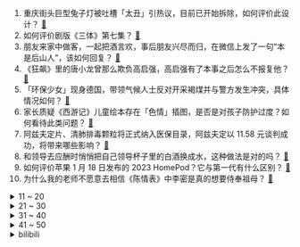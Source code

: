1. 重庆街头巨型兔子灯被吐槽「太丑」引热议，目前已开始拆除，如何评价此设计？ [:link:](https://www.zhihu.com/question/579354260)
2. 如何评价剧版《三体》第七集？ [:link:](https://www.zhihu.com/question/579199288)
3. 朋友来家中做客，一起把酒言欢，事后朋友兴尽而归，在微信上发了一句“本是后山人”，该如何回复？ [:link:](https://www.zhihu.com/question/578894611)
4. 《狂飙》里的唐小龙曾那么欺负高启强，高启强有了本事之后怎么不报复他？ [:link:](https://www.zhihu.com/question/579036542)
5. 「环保少女」现身德国，带领气候人士反对开采褐煤并与警方发生冲突，具体情况如何？ [:link:](https://www.zhihu.com/question/579044240)
6. 家长质疑《西游记》儿童绘本存在「色情」插图，是否是对孩子防护过度？如何看待此类问题？ [:link:](https://www.zhihu.com/question/579336137)
7. 阿兹夫定片、清肺排毒颗粒将正式纳入医保目录，阿兹夫定以 11.58 元谈判成功，将带来哪些影响？ [:link:](https://www.zhihu.com/question/579396704)
8. 和领导去应酬时悄悄把自己领导杯子里的白酒换成水，这种做法是对的吗？ [:link:](https://www.zhihu.com/question/555761462)
9. 如何评价苹果 1 月 18 日发布的 2023 HomePod？它与第一代有什么区别？ [:link:](https://www.zhihu.com/question/579476708)
10. 为什么我的老师不愿意去相信《陈情表》中李密是真的想要侍奉祖母？ [:link:](https://www.zhihu.com/question/512507266)
<details>
<summary>11 ~ 20</summary>

11. 太阳城创办人「洗米华」周焯华获刑 18 年，领导犯罪集团等多项罪名成立，有什么信息值得关注？ [:link:](https://www.zhihu.com/question/579339403)
12. 如何看待银行回应三个窗口只开一个惹市民不满，称「网点配备两个柜员，当时一人在吃饭」？ [:link:](https://www.zhihu.com/question/578875476)
13. 广州人群感染新冠比例超过 85 %，本土感染者尚未检出 XBB 毒株，具体情况如何？ [:link:](https://www.zhihu.com/question/579335317)
14. 三体人是如何让宇宙闪烁的？ [:link:](https://www.zhihu.com/question/579272329)
15. 2023 LPL 春季赛 Karsa 连获 MVP，WBG 2:1 击败 TES，如何评价这场比赛？ [:link:](https://www.zhihu.com/question/579460227)
16. 炒股从1万炒到10万，和从100万炒到1000万相比，哪一个更容易实现？ [:link:](https://www.zhihu.com/question/579046394)
17. 如何劈柴最好？ [:link:](https://www.zhihu.com/question/40236614)
18. 中国为什么很难接受火鸡肉？ [:link:](https://www.zhihu.com/question/20638014)
19. 基辅州坠机事故中 18 人死亡 ，包括乌内务部长等政要，哪些信息值得关注？对乌当局将造成哪些影响？ [:link:](https://www.zhihu.com/question/579419205)
20. 「新冠确诊险」遭遇花式理赔难，保险公司错估形势就能卸责吗？消费者购买保险后应如何维权？ [:link:](https://www.zhihu.com/question/579011013)
</details>
<details>
<summary>21 ~ 30</summary>

21. 员工请事假未批不上班，被解雇后要求公司补偿近 10 万，法院判决补偿 8.7 万，如何从法律角度解读？ [:link:](https://www.zhihu.com/question/579002597)
22. 如何看待网易咖啡厅推出新品「暴雪绿茶」，此前曾回应暴雪「顺延服务六个月」的提议是「离婚不离身」的行为？ [:link:](https://www.zhihu.com/question/579334319)
23. 为什么有的刀是内弯的?内弯的刀有什么优点和缺点吗？ [:link:](https://www.zhihu.com/question/279251945)
24. 深圳网友称在山姆买到蓝环章鱼，店方回应「概率很低，会联系顾客核实」，具体情况如何？蓝环章鱼毒性有多大？ [:link:](https://www.zhihu.com/question/579312606)
25. 张伯礼表示转阴后不能喝酒，酒对心肌有伤害，要忍一忍，且膏粱厚味、刺激性强的食物少吃，哪些信息值得关注？ [:link:](https://www.zhihu.com/question/579325183)
26. 对于《三体》这个 IP，只要对原著还原度足够高就能成功吗？ [:link:](https://www.zhihu.com/question/579032961)
27. 德国总理朔尔茨任命新任国防部长，哪些信息值得关注？德国对乌态度会发生变化吗？ [:link:](https://www.zhihu.com/question/579266174)
28. 假如你是阿兹特克国王，得知欧洲有一个叫西班牙的科技数远超美洲的国家企图灭亡你的帝国，你会怎么翻盘？ [:link:](https://www.zhihu.com/question/576140982)
29. 为什么要在腊月二十七宰公鸡？一只鸡到底能有多少种做法？ [:link:](https://www.zhihu.com/question/579021459)
30. 有哪些新年装饰画会让家充满过年的气氛？ [:link:](https://www.zhihu.com/question/439207389)
</details>
<details>
<summary>31 ~ 40</summary>

31. 美国斩首拉登战机是怎样静音的？ [:link:](https://www.zhihu.com/question/318800368)
32. 经济学真的很虚假吗？ [:link:](https://www.zhihu.com/question/306024064)
33. 《剑雨》中的细雨为什么能打败转轮王？ [:link:](https://www.zhihu.com/question/464609709)
34. 李跃华称「用好苯酚再无疫情」引专家质疑，其诊所每天数十人排队求医，哪些信息值得关注？ [:link:](https://www.zhihu.com/question/579200444)
35. 一中国籍女子在韩国接受整容手术中途身亡，目前警方已介入调查其原因，为何整形手术可能会致人死亡? [:link:](https://www.zhihu.com/question/579337977)
36. 怀孕时让你最崩溃的瞬间是什么? [:link:](https://www.zhihu.com/question/428436945)
37. 电视剧《去有风的地方》里李现和刘亦菲的适配度如何？ [:link:](https://www.zhihu.com/question/577829651)
38. 乌克兰内务部长在基辅州坠机事故中身亡，事故引发火灾致 5 人受伤，具体情况如何？ [:link:](https://www.zhihu.com/question/579419476)
39. 《原神》3.4新地图千壑沙地现已开放，你的探索体验如何? [:link:](https://www.zhihu.com/question/579328162)
40. 荷花定律是心灵鸡汤还是成功定律？ [:link:](https://www.zhihu.com/question/578888994)
</details>
<details>
<summary>41 ~ 50</summary>

41. 快过年了，你们过年要花多少钱? [:link:](https://www.zhihu.com/question/570268186)
42. 怎么看待美狄亚为了报复不忠的丈夫，而亲手杀死了自己的儿子？ [:link:](https://www.zhihu.com/question/22346763)
43. 地球自转速度每秒 465 米之快，为什么在太空看地球却感觉转的很慢？ [:link:](https://www.zhihu.com/question/579214803)
44. 《原神》中钟离这个角色为何会受到玩家的喜欢？ [:link:](https://www.zhihu.com/question/558683946)
45. 北京生理科学会专家樊晓冬称「许多『长新冠』患者是自主神经系统受损」，啥是长新冠？遇到这种情况该怎么办？ [:link:](https://www.zhihu.com/question/579370919)
46. 贺晓楠医生称「咳嗽是因新冠病毒影响支气管黏膜，强烈咳嗽也是机体的自我保护」，新冠后一直咳嗽该怎么办？ [:link:](https://www.zhihu.com/question/579364872)
47. 电视剧《狂飙》第 12-13 集拍得怎么样？有哪些值得关注的剧情点？ [:link:](https://www.zhihu.com/question/579454146)
48. 《原神》3.4版本「磬弦奏华夜」现已开启，你的体验如何？ [:link:](https://www.zhihu.com/question/579339253)
49. 陕西有什么比较好的大学？ [:link:](https://www.zhihu.com/question/385498167)
50. 「清朗·2023年春节网络环境整治」专项行动启动，查处炫耀服刑经历的网红，还有哪些信息值得关注？ [:link:](https://www.zhihu.com/question/579402706)
</details><details>
<summary>bilibili</summary>

1. 《原神》角色演示-「艾尔海森：思而后行」 [:link:](//www.bilibili.com/video/BV1uW4y1G7rM)
2. 自制兔子烟雾加湿器 [:link:](//www.bilibili.com/video/BV1JR4y1e7BS)
3. 怪盗积德 [:link:](//www.bilibili.com/video/BV1S8411A7Pg)
4. 这句上联！居然300年无人能对？！你那么好看，要不来试试？ [:link:](//www.bilibili.com/video/BV1z14y1M74m)
5. 一秒立4颗骰子？高速慢放20倍，五分钟速通花式骰子！ [:link:](//www.bilibili.com/video/BV1cY411R7gz)
6. 一盒榨菜卖800块？原来砖家说我们吃不起的榨菜是这个？ [:link:](//www.bilibili.com/video/BV1Sv4y1y7K7)
7. 《兔哥惊魂记》：游戏科学兔年贺岁小短片 [:link:](//www.bilibili.com/video/BV1t3411Z7jg)
8. 两个月，自己设计+拼装，自然选择号，前进四！——《三体》 [:link:](//www.bilibili.com/video/BV1m24y1Y7rv)
9. 碧桂园特别军事行动 [:link:](//www.bilibili.com/video/BV14x4y1u7qP)
10. 新 春 找 瓜 行 动 [:link:](//www.bilibili.com/video/BV15R4y127qF)
<details>
<summary>11 ~ 20</summary>

11. 三体人：我们害怕叶问 [:link:](//www.bilibili.com/video/BV14A411o7oH)
12. 2023明日方舟新春会「兔兔闹新春」正片DAY1 [:link:](//www.bilibili.com/video/BV1qR4y1e7Xo)
13. 考试，但没及格 [:link:](//www.bilibili.com/video/BV1vP4y1k7V7)
14. 【卢克文工作室】“荒漠屠夫”惠然翻车事件，揭露经济链潜规则！ [:link:](//www.bilibili.com/video/BV1y84y1h7p5)
15. 和女友瞒着家里人把证领了，婆婆知道吓得当场大叫！ [:link:](//www.bilibili.com/video/BV1824y1h71K)
16. 一台手机也能当百大？采访了70位百大UP主后，我悟了... [:link:](//www.bilibili.com/video/BV1qK411C7mX)
17. 高中生用全部积蓄为自己最爱的战地拍摄了一部短片《不可测的明天》 [:link:](//www.bilibili.com/video/BV1p24y1h7Hi)
18. ICU人情冷暖：酒后误吸，妻子措手不及。 [:link:](//www.bilibili.com/video/BV16G4y1w7BT)
19. 总书记的新春约定 [:link:](//www.bilibili.com/video/BV1kD4y1W72s)
20. 有爱主播小剧场：《祝下次好运》 [:link:](//www.bilibili.com/video/BV178411A7ix)
</details>
<details>
<summary>21 ~ 30</summary>

21. 兄弟…你投屏忘关了 [:link:](//www.bilibili.com/video/BV1jx4y137FY)
22. 1999年的中国发生了什么？【激荡四十年·1999】 [:link:](//www.bilibili.com/video/BV1Gv4y1C7VB)
23. 《桌子有后坐 打枪更快乐2》 [:link:](//www.bilibili.com/video/BV1LY4y1Z7T5)
24. 再做一次梦吧，这次是以百大的身份。 [:link:](//www.bilibili.com/video/BV17G4y1C7de)
25. 红 包 拿 稳 [:link:](//www.bilibili.com/video/BV1E8411A7ec)
26. 《明日方舟》特别映像 [炎：劫争] [:link:](//www.bilibili.com/video/BV15G4y1w7KE)
27. 好你个唐仁杰！ 居然想为难我？那就看我能不能接得住了!炸酱刀削面~ [:link:](//www.bilibili.com/video/BV1eR4y1e7z5)
28. ❤️红色系穿搭❤️ [:link:](//www.bilibili.com/video/BV1SK411r7AZ)
29. 《黑心猫咖》的面试现场 [:link:](//www.bilibili.com/video/BV1Qd4y1L7uy)
30. “cheems，你要飞向月球吗？” [:link:](//www.bilibili.com/video/BV1Ld4y1L7T6)
</details>
<details>
<summary>31 ~ 40</summary>

31. 炸酱面  厨子探店¥？ [:link:](//www.bilibili.com/video/BV1GK411k7R6)
32. 天然美食竟让我领悟到了动漫里的绝招 [:link:](//www.bilibili.com/video/BV13G4y1w7Ly)
33. 【半佛】2023年了，谁还集五福啊？ [:link:](//www.bilibili.com/video/BV1Rs4y147Qf)
34. 【兔限皮肤第五弹】炽霜斩山，诸犍霸气上阵！——李信-山海·炽霜斩来啦！ [:link:](//www.bilibili.com/video/BV1qK411r7cf)
35. 这届的粉丝只需要略微出手，就已是这个分段的极限 [:link:](//www.bilibili.com/video/BV1x24y1h7Ct)
36. 魔法之路 我的世界永恒的MC生存 二周目EP3 [:link:](//www.bilibili.com/video/BV1v8411A7FD)
37. 冬季骑行东北，入住深山诡异废弃房夜晚零下30度，烧起火炉睡觉太舒服啦 [:link:](//www.bilibili.com/video/BV1MD4y1p76h)
38. 这个世界上一定有只有你才能做到的事情！ [:link:](//www.bilibili.com/video/BV14Y4y1Z7Co)
39. 外卖员吃我外卖，打我游戏，还打赢了我？ [:link:](//www.bilibili.com/video/BV1p3411d7Md)
40. 【明日方舟新春会/三无/令原创曲】敢归云间宿 [:link:](//www.bilibili.com/video/BV1H14y1M7tj)
</details>
<details>
<summary>41 ~ 50</summary>

41. 【离奇】2023拜年纪竟导致开启多元宇宙 [:link:](//www.bilibili.com/video/BV1FK411k7b7)
42. 《放假回家被骂十二则》 [:link:](//www.bilibili.com/video/BV1S84y1h7r1)
43. 零下30度，我跑这里来直播！背景好看的！这样的新疆你见过吗 [:link:](//www.bilibili.com/video/BV1a24y1h75G)
44. 他救人半生，却救不了自己。 [:link:](//www.bilibili.com/video/BV1fK411r7Bh)
45. 成年后还能再长高么？18岁后身高变化大公开！ [:link:](//www.bilibili.com/video/BV1gT411m7Yu)
46. 任何答辩，终将入口即化！加强版 [:link:](//www.bilibili.com/video/BV11K411C7Mb)
47. 99%人不知道，这些行为居然违法！ [:link:](//www.bilibili.com/video/BV1QA411d7fd)
48. 项羽：这一刀下去，我都不知道会发生什么 [:link:](//www.bilibili.com/video/BV11D4y1H7yL)
49. 七年了，我终于完成了我的毕设！用火画了幅富春山居图 [:link:](//www.bilibili.com/video/BV1J8411A77i)
50. 当情侣吵架，女友示范怎么科幻哄男友？ [:link:](//www.bilibili.com/video/BV1FG4y1C7K9)
</details>
<details>
<summary>51 ~ 60</summary>

51. 低级艺术上春晚 [:link:](//www.bilibili.com/video/BV1nG4y1C7Fw)
52. “当下即是最好，珍惜眼前人。”过年回家给妈妈买辆车做礼物 [:link:](//www.bilibili.com/video/BV1yx4y1u7F4)
53. 如果可以，千万不要去做主播... [:link:](//www.bilibili.com/video/BV19M411b7LC)
54. “走马” [:link:](//www.bilibili.com/video/BV1V84y1h7Dg)
55. 当有人说我喜欢你时，你或许可以这样回答… [:link:](//www.bilibili.com/video/BV11x4y137bi)
56. 学霸为什么不用检查… [:link:](//www.bilibili.com/video/BV1gW4y1G795)
57. 只因速赛车 [:link:](//www.bilibili.com/video/BV15Y411R7Dr)
58. 我猫德学院荣获2022百大up主，有人赞成有人反对，谁赞成谁反对？ [:link:](//www.bilibili.com/video/BV1cd4y157tm)
59. 【原神】比勒琪丝的哀歌/1级能力/须弥3.4主线①/《魔瓶镇灵·利露帕尔》获取/流沙如泪的神殿/千壑沙地/原神3.4/须弥世界任务 [:link:](//www.bilibili.com/video/BV1GP4y1r7A1)
60. 警察抓老6，你说6不6？ [:link:](//www.bilibili.com/video/BV1k3411d73b)
</details>
<details>
<summary>61 ~ 70</summary>

61. 片 名 为 寄 20 [:link:](//www.bilibili.com/video/BV16v4y1C7Jc)
62. 6500的账号被找回，金句频出“把账号还给你不就好了？”“这小事打电话说就好了” [:link:](//www.bilibili.com/video/BV1A8411P7Hs)
63. 【原神】3.4千壑沙地大世界任务解谜合集（持续更新中） [:link:](//www.bilibili.com/video/BV17G4y1F7r5)
64. 前方高能！你将见证全国顶尖的极限旋转跳操作！！ [:link:](//www.bilibili.com/video/BV1eW4y137TQ)
65. 2022年度未播出视频大放送——如何把小商品拍成买不起的样子 （无意义的慢镜头+随便说点啥=高端广告 [:link:](//www.bilibili.com/video/BV1nA411o7Zt)
66. 麻了，你们兰若寺怎么全是内鬼？ [:link:](//www.bilibili.com/video/BV1uG4y1X7tj)
67. 《新手抽到神里绫人，感觉自己无敌了！孤云阁F4:你说啥??》 [:link:](//www.bilibili.com/video/BV1qG4y1C7Py)
68. 好好投票，不要整活，UP还要脸 [:link:](//www.bilibili.com/video/BV12x4y1u7Fh)
69. 有种上学被抽查知识点的快感（5） [:link:](//www.bilibili.com/video/BV1JA411o7uT)
70. 百大up主来我家收猫！臭卷宝要去猫咖上班打工啦！ [:link:](//www.bilibili.com/video/BV11A411o76q)
</details>
<details>
<summary>71 ~ 80</summary>

71. 国产游戏最强二次元老婆枪，目前没有之一！ [:link:](//www.bilibili.com/video/BV1d84y1h7m1)
72. 2023无期迷途新春会「一期相逢长相伴」 [:link:](//www.bilibili.com/video/BV1Gv4y1C7wP)
73. 惊！喜羊羊与灰太狼中竟然有这么多有太阳！之前从来没发现！ [:link:](//www.bilibili.com/video/BV1dv4y1y71W)
74. 竟然被四个美少女闯入家门？！ [:link:](//www.bilibili.com/video/BV1K14y1M7te)
75. 令 人 窒  息 的 高 中 三 年 [:link:](//www.bilibili.com/video/BV1BM411b7PV)
76. 摇摆阳教你打Phigros [:link:](//www.bilibili.com/video/BV1hD4y1W7gj)
77. 今儿在拉斯维加斯挑战巨型八层汉堡！吃不完竟然要挨打！ [:link:](//www.bilibili.com/video/BV19K411r7ct)
78. 【花小烙】为什么有的人晚上睡觉会磨牙？ [:link:](//www.bilibili.com/video/BV1oK411r72f)
79. 水：我用打狂犬疫苗不？ [:link:](//www.bilibili.com/video/BV1y84y1h7pN)
80. 这不比春晚好看？？？ [:link:](//www.bilibili.com/video/BV1nx4y1u7mu)
</details>
<details>
<summary>81 ~ 90</summary>

81. 防御性驾驶，你媳妇会不会中招 [:link:](//www.bilibili.com/video/BV12d4y1L74h)
82. 耗时6小时，揭秘酒店做的非常好吃的【烤薯骨鸡腿】入嘴瞬间值了！ [:link:](//www.bilibili.com/video/BV1k8411N7UH)
83. 【STN快报第七季02】EPIC管中国人叫爸爸的原因找到了，竟是因为孙子 [:link:](//www.bilibili.com/video/BV16A411o7gF)
84. 《 过 年 装 逼 神 器 2 》 [:link:](//www.bilibili.com/video/BV14e4y1F7ve)
85. 如何优雅的说话夹外语？ [:link:](//www.bilibili.com/video/BV18D4y1H7F1)
86. 2023碧蓝航线新春会 [:link:](//www.bilibili.com/video/BV1iG4y1w7Bo)
87. 墨菲特《主脑》已连接，全球石头人断开网络 [:link:](//www.bilibili.com/video/BV1Ex4y1u74p)
88. 真ikun还得是咱璃月人 [:link:](//www.bilibili.com/video/BV1Tv4y117n4)
89. 2023teYam拜年纪第一集 [:link:](//www.bilibili.com/video/BV1EY4y1Z78V)
90. 女主下雨天在外面擦地拧抹布，这脑子真的没有什么问题吗？ [:link:](//www.bilibili.com/video/BV1h24y1Y7DX)
</details>
<details>
<summary>91 ~ 100</summary>

91. 和小电视破次元壁合作！东京街头一起翻跳troublemaker！！ [:link:](//www.bilibili.com/video/BV1ZK411C766)
92. 七七：我最会找阴间宝箱了【一】 [:link:](//www.bilibili.com/video/BV1j3411Z7dh)
93. 到底是谁发明的这个渣男八音盒… [:link:](//www.bilibili.com/video/BV1RD4y1p7Gq)
94. 【官方MV】《One Last Chicken》 再见了，所有的只因战士 [:link:](//www.bilibili.com/video/BV1Mx4y137fa)
95. 突发！意外发现女友在游戏里跟别人结婚了？再故意让她发现我的“前女友”… [:link:](//www.bilibili.com/video/BV1EG4y1X7U1)
96. 【黑胶唱片】“还蛮清楚的。”爱在西元前 [:link:](//www.bilibili.com/video/BV1av4y117L6)
97. 发现你正在摆烂，得让这个视频救救你！最全寒假攻略送给你！ [:link:](//www.bilibili.com/video/BV1bG4y1c7Pw)
98. 阴间金融体系到底有多少bug？烧的纸钱如何被传送到阴间？-【冷却报告】 [:link:](//www.bilibili.com/video/BV1x84y1h7G7)
99. 开局9.3分美剧版《最后生还者》第1集（含彩蛋，选角剧情评价）：虫草真菌感染大脑开花，末日降临 [:link:](//www.bilibili.com/video/BV1rP4y1k7b2)
100. 不到最后一刻绝不能放弃希望！ [:link:](//www.bilibili.com/video/BV1KG4y1C7n7)
</details></details>